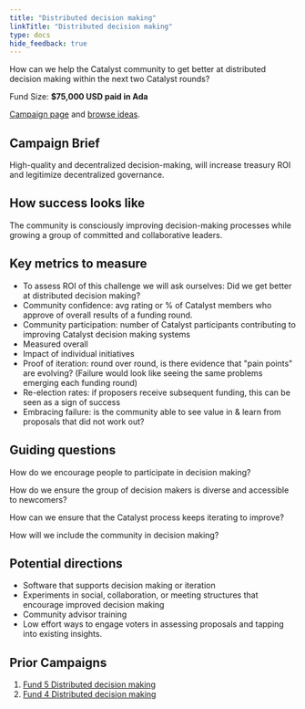 ```yaml
---
title: "Distributed decision making"
linkTitle: "Distributed decision making"
type: docs
hide_feedback: true
---
```


How can we help the Catalyst community to get better at distributed decision making within the next two Catalyst rounds?

Fund Size: **$75,000 USD paid in Ada**

[Campaign page](https://cardano.ideascale.com/a/campaign-home/26104) and [browse ideas](https://cardano.ideascale.com/a/ideas/top/campaign-filter/byids/campaigns/26104/stage/unspecified).

## Campaign Brief

High-quality and decentralized decision-making, will increase treasury ROI and legitimize decentralized governance.

## How success looks like

The community is consciously improving decision-making processes while growing a group of committed and collaborative leaders.

## Key metrics to measure

- To assess ROI of this challenge we will ask ourselves: Did we get better at distributed decision making?
- Community confidence: avg rating or % of Catalyst members who approve of overall results of a funding round.
- Community participation: number of Catalyst participants contributing to improving Catalyst decision making systems
- Measured overall
- Impact of individual initiatives
- Proof of iteration: round over round, is there evidence that "pain points" are evolving? (Failure would look like seeing the same problems emerging each funding round)
- Re-election rates: if proposers receive subsequent funding, this can be seen as a sign of success
- Embracing failure: is the community able to see value in & learn from proposals that did not work out?

## Guiding questions

How do we encourage people to participate in decision making?

How do we ensure the group of decision makers is diverse and accessible to newcomers?

How can we ensure that the Catalyst process keeps iterating to improve?

How will we include the community in decision making?

## Potential directions

- Software that supports decision making or iteration
- Experiments in social, collaboration, or meeting structures that encourage improved decision making
- Community advisor training
- Low effort ways to engage voters in assessing proposals and tapping into existing insights.

## Prior Campaigns

1. [Fund 5 Distributed decision making](https://cardano.ideascale.com/a/campaign-home/25942)
2. [Fund 4 Distributed decision making](https://cardano.ideascale.com/a/campaign-home/25870)